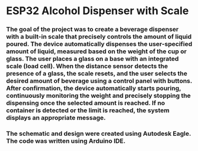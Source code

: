 # ESP32 Alcohol Dispenser with Scale
### The goal of the project was to create a beverage dispenser with a built-in scale that precisely controls the amount of liquid poured. The device automatically dispenses the user-specified amount of liquid, measured based on the weight of the cup or glass. The user places a glass on a base with an integrated scale (load cell). When the distance sensor detects the presence of a glass, the scale resets, and the user selects the desired amount of beverage using a control panel with buttons. After confirmation, the device automatically starts pouring, continuously monitoring the weight and precisely stopping the dispensing once the selected amount is reached. If no container is detected or the limit is reached, the system displays an appropriate message.

### The schematic and design were created using Autodesk Eagle. The code was written using Arduino IDE.
